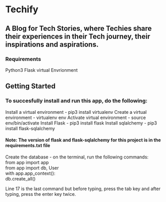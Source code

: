 # Techify
## A Blog for Tech Stories, where Techies share their experiences in their Tech journey, their inspirations and aspirations.

### Requirements
Python3 Flask virtual Envrionment

## Getting Started
### To succesfully install and run this app, do the following:
Install a virtual environment - pip3 install virtualenv
Create a virtual environment - virtualenv env
Activate virtual environment - source env/bin/activate
Install Flask - pip3 install flask
Install sqlalchemy - pip3 install flask-sqlalchemy
#### Note: The version of flask and flask-sqlalchemy for this project is in the requirements.txt file

Create the database - on the terminal, run the following commands:<br>
from app import app<br>
from app import db, User<br>
with app.app_context():<br>
  db.create_all()<br>
  
Line 17 is the last command but before typing, press the tab key and after typing, press the enter key twice.


